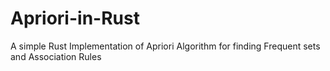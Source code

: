 # Apriori-in-Rust
A simple Rust Implementation of Apriori Algorithm for finding Frequent sets and Association Rules

